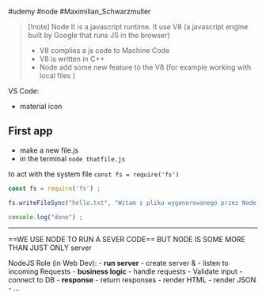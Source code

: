 #udemy #node #Maximilian_Schwarzmuller  

>[!note] Node
>It is a javascript runtime.
>It use V8 (a javascript engine  built by Google that runs JS in the browser)
>	- V8 complies a js code to Machine Code
>	- V8 is written in C++
>- Node add some new feature to the V8 (for example working with local files )
>
 
VS Code:
- material icon 

## First app
- make a new file.js
- in the terminal `node thatfile.js`

to act with the system file `const fs = require('fs')`
```js
const fs = require('fs') ;

fs.writeFileSync("hello.txt", "Witam z pliku wygenerowanego przez Node fs") ;

console.log("done") ;
```
----
==WE USE NODE TO RUN A SEVER CODE== BUT NODE IS SOME MORE THAN JUST ONLY server

NodeJS  Role (in Web Dev):
	- **run server** 
		- create  server & 
		- listen to incoming Requests
	- **business logic** 
		- handle requests
		- Validate input
		- connect to DB
	- **response**
		- return responses
			- render HTML
			- render JSON
			- ...



